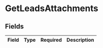 # GetLeadsAttachments


## Fields

| Field       | Type        | Required    | Description |
| ----------- | ----------- | ----------- | ----------- |